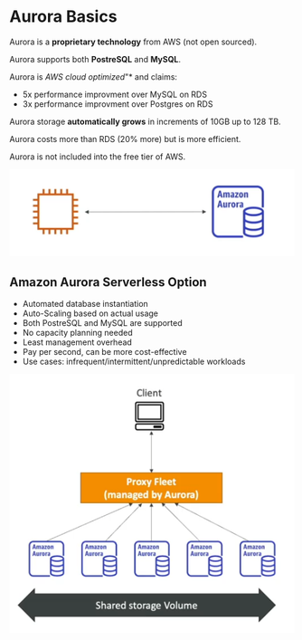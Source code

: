 # Aurora Basics

Aurora is a **proprietary technology** from AWS (not open sourced).

Aurora supports both **PostreSQL** and **MySQL**.

Aurora is *AWS cloud optimized*"* and claims:
- 5x performance improvment over MySQL on RDS
- 3x performance improvment over Postgres on RDS

Aurora storage **automatically grows** in increments of 10GB up to 128 TB.

Aurora costs more than RDS (20% more) but is more efficient.

Aurora is not included into the free tier of AWS.

![Aurora Solution Architecture](../../images/database/aurora_architecture.png)

## Amazon Aurora Serverless Option

- Automated database instantiation
- Auto-Scaling based on actual usage
- Both PostreSQL and MySQL are supported
- No capacity planning needed
- Least management overhead
- Pay per second, can be more cost-effective
- Use cases: infrequent/intermittent/unpredictable workloads

![Aurora Serverless Solution Architecture](../../images/database/aurora_serverless_architecture.png)